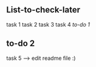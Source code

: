 ## List-to-check-later
task 1
task 2
task 3
task 4
*to-do 1*
## to-do 2
task 5 --> edit readme file :)
